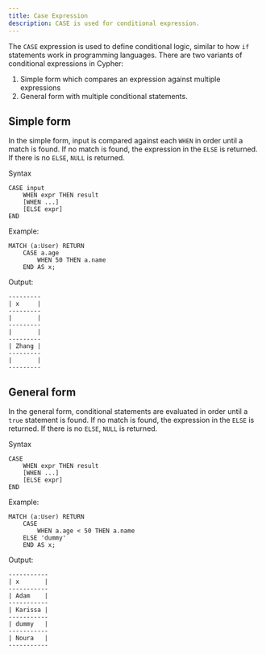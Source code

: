 ```yaml
---
title: Case Expression
description: CASE is used for conditional expression. 
---
```


The `CASE` expression is used to define conditional logic, similar to how `if` statements work in
programming languages. There are two variants of conditional expressions in Cypher:

1. Simple form which compares an expression against multiple expressions
1. General form with multiple conditional statements.

## Simple form
In the simple form, input is compared against each `WHEN` in order until a match is found. If no
match is found, the expression in the `ELSE` is returned. If there is no `ELSE`, `NULL` is returned.

Syntax
```cypher
CASE input
    WHEN expr THEN result
    [WHEN ...]
    [ELSE expr]
END
```

Example:
```cypher
MATCH (a:User) RETURN 
    CASE a.age 
        WHEN 50 THEN a.name 
    END AS x;
```
Output:
```
---------
| x     |
---------
|       |
---------
|       |
---------
| Zhang |
---------
|       |
---------
```

## General form
In the general form, conditional statements are evaluated in order until a `true` statement is
found. If no match is found, the expression in the `ELSE` is returned. If there is no `ELSE`, `NULL` is returned.

Syntax
```cypher
CASE
    WHEN expr THEN result
    [WHEN ...]
    [ELSE expr]
END
```

Example:
```cypher
MATCH (a:User) RETURN 
    CASE
        WHEN a.age < 50 THEN a.name 
    ELSE 'dummy'
    END AS x;
```
Output:
```
-----------
| x       |
-----------
| Adam    |
-----------
| Karissa |
-----------
| dummy   |
-----------
| Noura   |
-----------
```
